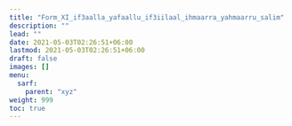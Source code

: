 ```yaml
---
title: "Form_XI_if3aalla_yafaallu_if3iilaal_ihmaarra_yahmaarru_salim"
description: ""
lead: ""
date: 2021-05-03T02:26:51+06:00
lastmod: 2021-05-03T02:26:51+06:00
draft: false
images: []
menu: 
  sarf:
    parent: "xyz"
weight: 999
toc: true
---
```



